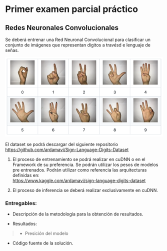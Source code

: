 # Primer examen parcial práctico
## Redes Neuronales Convolucionales

Se deberá entrenar una Red Neuronal Convolucional para clasificar un conjunto de imágenes que representan digitos a travésd e lenguaje de señas.

![Digits](../figs/digits.png)
 
El dataset se podrá descargar del siguiente repositorio 
https://github.com/ardamavi/Sign-Language-Digits-Dataset 

1. El proceso de entrenamiento se podrá realizar en cuDNN o en el Framework de su preferencia. Se podrán utilizar los pesos de modelos pre entrenados.  Podrán utilizar como referencia las arquitecturas definidas en:  
https://www.kaggle.com/ardamavi/sign-language-digits-dataset

2. El proceso de inferencia se deberá realizar exclusivamente en cuDNN.

### Entregables:
+ Descripción de la metodología para la obtención de resultados.

+ Resultados:
 >   + Presición del modelo  
+ Código fuente de la solución. 
